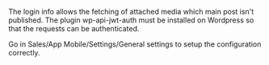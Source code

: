 The login info allows the fetching of attached media which main post
isn't published. The plugin wp-api-jwt-auth must be installed on
Wordpress so that the requests can be authenticated.

Go in Sales/App Mobile/Settings/General settings to setup the
configuration correctly.
